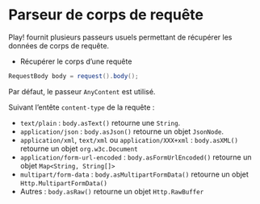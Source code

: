 # Parseur de corps de requête

Play! fournit plusieurs passeurs usuels permettant de récupérer les données de corps de requête.

* Récupérer le corps d’une requête

```java
RequestBody body = request().body();
```

Par défaut, le passeur `AnyContent` est utilisé. 

Suivant l’entête `content-type` de la requête :

* `text/plain` : `body.asText()` retourne une `String`.
* `application/json` : `body.asJson()` retourne un objet `JsonNode`.
* `application/xml`, `text/xml` ou `application/XXX+xml` : `body.asXML()` retourne un objet `org.w3c.Document`
* `application/form-url-encoded` : `body.asFormUrlEncoded()` retourne un objet `Map<String, String[]>`
* `multipart/form-data` : `body.asMultipartFormData()` retourne un objet `Http.MultipartFormData()`
* Autres : `body.asRaw()` retourne un objet `Http.RawBuffer`

